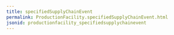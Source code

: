 ```yaml
---
title: specifiedSupplyChainEvent
permalink: ProductionFacility.specifiedSupplyChainEvent.html
jsonid: productionfacility_specifiedsupplychainevent
---
```

